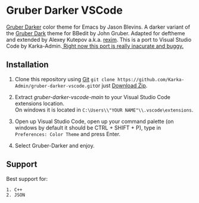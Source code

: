 # Gruber Darker VSCode

[Gruber Darker](https://jblevins.org/projects/emacs-color-themes/gruber-darker-theme.el.html) color theme for Emacs by Jason Blevins. A darker variant of the [Gruber Dark](https://daringfireball.net/projects/bbcolors/schemes/) theme for BBedit by John Gruber. Adapted for deftheme and extended by Alexey Kutepov a.k.a. [rexim](https://github.com/rexim). This is a port to Visual Studio Code by Karka-Admin.<ins> Right now this port is really inacurate and buggy.</ins>

## Installation

1. Clone this repository using [Git](https://git-scm.com/) `git clone https://github.com/Karka-Admin/gruber-darker-vscode.git`or just [Download Zip](https://github.com/Karka-Admin/gruber-darker-vscode/archive/main.zip).

2. Extract *gruber-darker-vscode-main* to your Visual Studio Code extensions location.<br>On windows it is located in `C:\Users\\"YOUR NAME"\\.vscode\extensions`.

3. Open up Visual Studio Code, open up your command palette (on windows by default it should be CTRL + SHIFT + P), type in `Preferences: Color Theme` and press Enter.

4. Select Gruber-Darker and enjoy.


## Support

Best support for:

    1. C++
    2. JSON